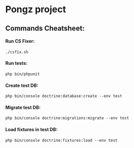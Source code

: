 # Pongz project

## Commands Cheatsheet:

#### Run CS Fixer:
`./csfix.sh`

#### Run tests:
`php bin/phpunit`

#### Create test DB:
`php bin/console doctrine:database:create --env test`

#### Migrate test DB:
`php bin/console doctrine:migrations:migrate --env test`

#### Load fixtures in test DB:
`php bin/console doctrine:fixtures:load --env test`
